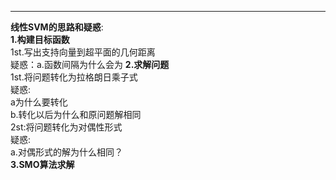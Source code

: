___
**线性SVM的思路和疑惑**:  
__1.构建目标函数__  
    1st.写出支持向量到超平面的几何距离  
    疑惑：a.函数间隔为什么会为
__2.求解问题__  
1st.将问题转化为拉格朗日乘子式  
疑惑:  
a为什么要转化  
b.转化以后为什么和原问题解相同  
2st:将问题转化为对偶性形式  
疑惑:  
a.对偶形式的解为什么相同？  
__3.SMO算法求解__
       
      
       
  
